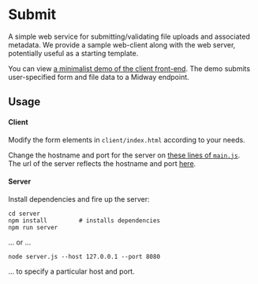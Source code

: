 # Submit

A simple web service for submitting/validating file uploads and associated
metadata.  We provide a sample web-client along with the web server,
potentially useful as a starting template.

You can view [a minimalist demo of the client front-end](http://rcc-uchicago.github.io/submit/). The demo submits user-specified form and file data to a Midway endpoint.


## Usage

#### Client

Modify the form elements in `client/index.html` according to your needs.

Change the hostname and port for the server on [these lines of `main.js`](https://github.com/rcc-uchicago/submit/blob/master/client/main.js#L4-5).  
The url of the server reflects the hostname and port [here](https://github.com/rcc-uchicago/submit/blob/master/client/main.js#L58). 

#### Server

Install dependencies and fire up the server:

```
cd server
npm install         # installs dependencies
npm run server
```

... or ...

```
node server.js --host 127.0.0.1 --port 8080
```

... to specify a particular host and port.
